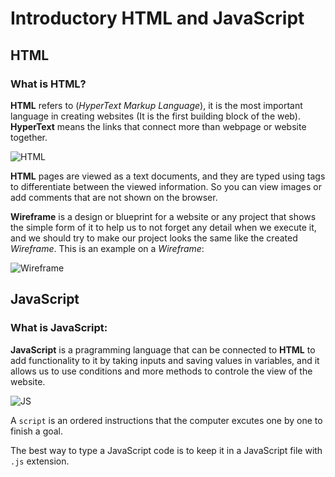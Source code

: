 # Introductory HTML and JavaScript

## HTML

### What is HTML?

**HTML** refers to (*HyperText Markup Language*), it is the most important language in creating websites (It is the first building block of the web).
**HyperText** means the links that connect more than webpage or website together.

![HTML](https://www.tutorialrepublic.com/lib/images/html-illustration.png)

**HTML** pages are viewed as a text documents, and they are typed using tags to differentiate between the viewed information.
So you can view images or add comments that are not shown on the browser.

**Wireframe** is a design or blueprint for a website or any project that shows the simple form of it to help us to not forget any detail when we execute it, and we should try to make our project looks the same like the created *Wireframe*.
This is an example on a *Wireframe*:

![Wireframe](https://assets.justinmind.com/wp-content/uploads/2020/12/wireframe-full-guide-768x492.png)

## JavaScript

### What is JavaScript:

**JavaScript** is a pragramming language that can be connected to **HTML** to add functionality to it by taking inputs and saving values in variables, and it allows us to use conditions and more methods to controle the view of the website.

![JS](https://datavisioner.net/wp-content/uploads/2020/04/javascript-illustration.png)

A `script` is an ordered instructions that the computer excutes one by one to finish a goal.

The best way to type a JavaScript code is to keep it in a JavaScript file with `.js` extension.

